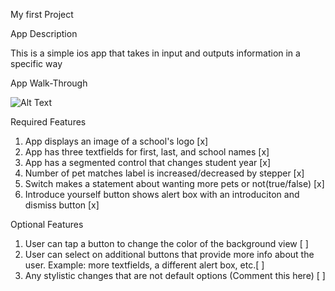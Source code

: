 My first Project

App Description

This is a simple ios app that takes in input and outputs information in a specific way

App Walk-Through

![Alt Text](https://github.com/FdD1223/prework-repo/blob/c7cf391ce2237d8f1d2f4e7b88671e85a4db1208/DemoGif.gif)


Required Features

1. App displays an image of a school's logo [x]
2. App has three textfields for first, last, and school names [x]
3. App has a segmented control that changes student year [x]
4. Number of pet matches label is increased/decreased by stepper [x]
5. Switch makes a statement about wanting more pets or not(true/false) [x]
6. Introduce yourself button shows alert box with an introduciton and dismiss button [x]

Optional Features

1. User can tap a button to change the color of the background view [ ]
3. User can select on additional buttons that provide more info about the user. Example: more textfields, a different alert box, etc.[ ]
4. Any stylistic changes that are not default options (Comment this here) [ ]
